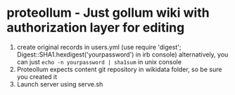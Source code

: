 proteollum - Just gollum wiki with authorization layer for editing
====================================

1. create original records in users.yml (use require 'digest'; Digest::SHA1.hexdigest('yourpassword') in irb console)
  alternatively, you can just `echo -n yourpassword | sha1sum` in unix console
1. Proteollum expects content git repository in wikidata folder, so be sure you created it
1. Launch server using serve.sh

